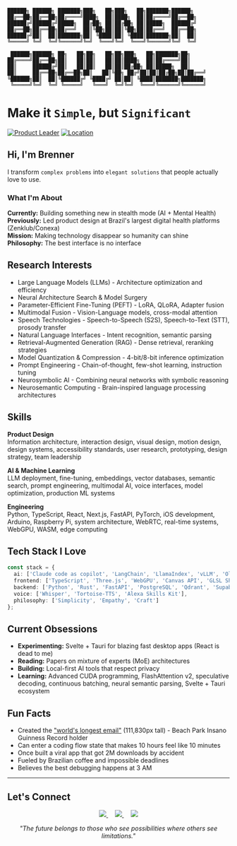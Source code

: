 ```
██████╗ ██████╗ ███████╗███╗   ██╗███╗   ██╗███████╗██████╗ 
██╔══██╗██╔══██╗██╔════╝████╗  ██║████╗  ██║██╔════╝██╔══██╗
██████╔╝██████╔╝█████╗  ██╔██╗ ██║██╔██╗ ██║█████╗  ██████╔╝
██╔══██╗██╔══██╗██╔══╝  ██║╚██╗██║██║╚██╗██║██╔══╝  ██╔══██╗
██████╔╝██║  ██║███████╗██║ ╚████║██║ ╚████║███████╗██║  ██║
╚═════╝ ╚═╝  ╚═╝╚══════╝╚═╝  ╚═══╝╚═╝  ╚═══╝╚══════╝╚═╝  ╚═╝
                                                              
 ██████╗██████╗ ██╗   ██╗██╗   ██╗██╗███╗   ██╗███████╗██╗     
██╔════╝██╔══██╗██║   ██║██║   ██║██║████╗  ██║██╔════╝██║     
██║     ██████╔╝██║   ██║██║   ██║██║██╔██╗ ██║█████╗  ██║     
██║     ██╔══██╗██╔══██╗██║   ██║╚██╗ ██╔╝██║██║██╔██╗██║██╔══╝     
╚██████╗██║  ██║╚██████╔╝ ╚████╔╝ ██║██║ ╚████║███████╗███████╗
 ╚═════╝╚═╝  ╚═╝ ╚═════╝   ╚═══╝  ╚═╝╚═╝  ╚═══╝╚══════╝╚══════╝
```

# Make it `Simple`, but `Significant`

[![Product Leader](https://img.shields.io/badge/Product%20Leader-22%2B%20years-black.svg)](https://linkedin.com/in/brennercruvinel)
[![Location](https://img.shields.io/badge/📍-São%20Paulo%2C%20Brazil-red.svg)](https://maps.app.goo.gl/saopaulo)

## Hi, I'm Brenner

I transform `complex problems` into `elegant solutions` that people actually love to use.

### What I'm About

**Currently:** Building something new in stealth mode (AI + Mental Health)  
**Previously:** Led product design at Brazil's largest digital health platforms (Zenklub/Conexa)  
**Mission:** Making technology disappear so humanity can shine  
**Philosophy:** The best interface is no interface  

## Research Interests

* Large Language Models (LLMs) - Architecture optimization and efficiency
* Neural Architecture Search & Model Surgery
* Parameter-Efficient Fine-Tuning (PEFT) - LoRA, QLoRA, Adapter fusion
* Multimodal Fusion - Vision-Language models, cross-modal attention
* Speech Technologies - Speech-to-Speech (S2S), Speech-to-Text (STT), prosody transfer
* Natural Language Interfaces - Intent recognition, semantic parsing
* Retrieval-Augmented Generation (RAG) - Dense retrieval, reranking strategies
* Model Quantization & Compression - 4-bit/8-bit inference optimization
* Prompt Engineering - Chain-of-thought, few-shot learning, instruction tuning
* Neurosymbolic AI - Combining neural networks with symbolic reasoning
* Neurosemantic Computing - Brain-inspired language processing architectures

## Skills

**Product Design**  
Information architecture, interaction design, visual design, motion design, design systems, accessibility standards, user research, prototyping, design strategy, team leadership

**AI & Machine Learning**  
LLM deployment, fine-tuning, embeddings, vector databases, semantic search, prompt engineering, multimodal AI, voice interfaces, model optimization, production ML systems

**Engineering**  
Python, TypeScript, React, Next.js, FastAPI, PyTorch, iOS development, Arduino, Raspberry Pi, system architecture, WebRTC, real-time systems, WebGPU, WASM, edge computing

## Tech Stack I Love

```typescript
const stack = {
  ai: ['Claude code as copilot', 'LangChain', 'LlamaIndex', 'vLLM', 'Ollama', 'HuggingFace', 'LM Studio'],
  frontend: ['TypeScript', 'Three.js', 'WebGPU', 'Canvas API', 'GLSL Shaders'],
  backend: ['Python', 'Rust', 'FastAPI', 'PostgreSQL', 'Qdrant', 'Supabase'],
  voice: ['Whisper', 'Tortoise-TTS', 'Alexa Skills Kit'],
  philosophy: ['Simplicity', 'Empathy', 'Craft']
};
```

## Current Obsessions

- **Experimenting:** Svelte + Tauri for blazing fast desktop apps (React is dead to me)
- **Reading:** Papers on mixture of experts (MoE) architectures
- **Building:** Local-first AI tools that respect privacy
- **Learning:** Advanced CUDA programming, FlashAttention v2, speculative decoding, continuous batching, neural semantic parsing, Svelte + Tauri ecosystem

## Fun Facts

- Created the ["world's longest email"](https://www.meioemensagem.com.br/comunicacao/acao-do-beach-park-propoe-emocao-real) (111,830px tall) - Beach Park Insano Guinness Record holder
- Can enter a coding flow state that makes 10 hours feel like 10 minutes
- Once built a viral app that got 2M downloads by accident
- Fueled by Brazilian coffee and impossible deadlines
- Believes the best debugging happens at 3 AM

---

## Let's Connect

<p align="center">
  <a href="https://linkedin.com/in/brennercruvinel">
    <img src="https://img.shields.io/badge/LinkedIn-0077B5?style=for-the-badge&logo=linkedin&logoColor=white" />
  </a>
  &nbsp;&nbsp;&nbsp;
  <a href="https://instagram.com/brennercruvinel">
    <img src="https://img.shields.io/badge/Instagram-E4405F?style=for-the-badge&logo=instagram&logoColor=white" />
  </a>
  &nbsp;&nbsp;&nbsp;
  <a href="https://twitter.com/brennercruvinel">
    <img src="https://img.shields.io/badge/Twitter-1DA1F2?style=for-the-badge&logo=twitter&logoColor=white" />
  </a>
</p>

<p align="center">
  <i>"The future belongs to those who see possibilities where others see limitations."</i>
</p>


